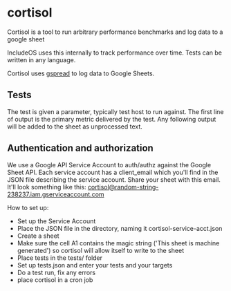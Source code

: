 # cortisol
Cortisol is a tool to run arbitrary performance benchmarks and log data to a google sheet

IncludeOS uses this internally to track performance over time. Tests can be written in any language.

Cortisol uses [gspread] to log data to Google Sheets.


## Tests

The test is given a parameter, typically test host to run against. The first line of output is the primary metric delivered by the test. Any following output will be added to the sheet as unprocessed text.


## Authentication and authorization

We use a Google API Service Account to auth/authz against the Google Sheet API. Each service account has a client_email which you'll find in the JSON file describing the service account.  Share your sheet with this email. It'll look something like this: cortisol@random-string-238237.iam.gserviceaccount.com


How to set up:
 * Set up the Service Account
 * Place the JSON file in the directory, naming it cortisol-service-acct.json
 * Create a sheet
 * Make sure the cell A1 contains the magic string ('This sheet is machine generated') so cortisol will allow itself to write to the sheet
 * Place tests in the tests/ folder
 * Set up tests.json and enter your tests and your targets
 * Do a test run, fix any errors
 * place cortisol in a cron job



[gspread]: https://github.com/burnash/gspread